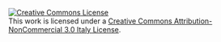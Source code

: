 <a rel="license" href="http://creativecommons.org/licenses/by-nc/3.0/it/"><img alt="Creative Commons License" style="border-width:0" src="https://i.creativecommons.org/l/by-nc/3.0/it/88x31.png" /></a><br />This work is licensed under a <a rel="license" href="http://creativecommons.org/licenses/by-nc/3.0/it/">Creative Commons Attribution-NonCommercial 3.0 Italy License</a>.
